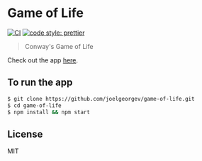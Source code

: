 # Game of Life

[![CI](https://github.com/joelgeorgev/game-of-life/workflows/deploy/badge.svg)](https://github.com/joelgeorgev/game-of-life/actions)
[![code style: prettier](https://img.shields.io/badge/code_style-prettier-ff69b4.svg?style=flat-square)](https://github.com/prettier/prettier)

> Conway's Game of Life

Check out the app [here](https://joelgeorgev.github.io/game-of-life).

## To run the app

```bash
$ git clone https://github.com/joelgeorgev/game-of-life.git
$ cd game-of-life
$ npm install && npm start
```

## License

MIT

